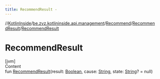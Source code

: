 ```yaml
---
title: RecommendResult -
---
```

//[KotlinInside](../../../index.md)/[be.zvz.kotlininside.api.management](../../index.md)/[Recommend](../index.md)/[RecommendResult](index.md)/[RecommendResult](-recommend-result.md)



# RecommendResult  
[jvm]  
Content  
fun [RecommendResult](-recommend-result.md)(result: [Boolean](https://kotlinlang.org/api/latest/jvm/stdlib/kotlin/-boolean/index.html), cause: [String](https://kotlinlang.org/api/latest/jvm/stdlib/kotlin/-string/index.html), state: [String](https://kotlinlang.org/api/latest/jvm/stdlib/kotlin/-string/index.html)? = null)  



